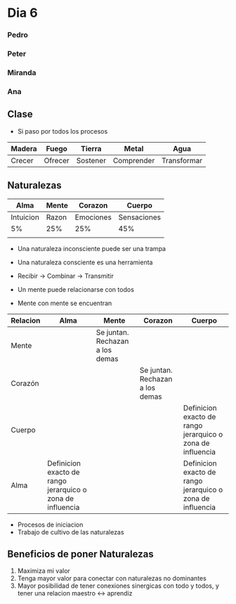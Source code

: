 # Dia 6

### Pedro

### Peter

### Miranda

### Ana

## Clase

- Si paso por todos los procesos

| Madera | Fuego   | Tierra   | Metal      | Agua        |
| ------ | ------- | -------- | ---------- | ----------- |
| Crecer | Ofrecer | Sostener | Comprender | Transformar |

## Naturalezas

| Alma      | Mente | Corazon   | Cuerpo      |
| --------- | ----- | --------- | ----------- |
| Intuicion | Razon | Emociones | Sensaciones |
| 5%        | 25%   | 25%       | 45%         |
|           |       |           |             |

- Una naturaleza inconsciente puede ser una trampa
- Una naturaleza consciente es una herramienta
- Recibir -> Combinar -> Transmitir

- Un mente puede relacionarse con todos
- Mente con mente se encuentran

| Relacion | Alma                                                       | Mente                           | Corazon                         | Cuerpo                                                     |
| -------- | ---------------------------------------------------------- | ------------------------------- | ------------------------------- | ---------------------------------------------------------- |
| Mente    |                                                            | Se juntan. Rechazan a los demas |                                 |                                                            |
| Corazón  |                                                            |                                 | Se juntan. Rechazan a los demas |                                                            |
| Cuerpo   |                                                            |                                 |                                 | Definicion exacto de rango jerarquico o zona de influencia |
| Alma     | Definicion exacto de rango jerarquico o zona de influencia |                                 |                                 | Definicion exacto de rango jerarquico o zona de influencia |

- Procesos de iniciacion
- Trabajo de cultivo de las naturalezas

## Beneficios de poner Naturalezas

1. Maximiza mi valor
2. Tenga mayor valor para conectar con naturalezas no dominantes
3. Mayor posibilidad de tener conexiones sinergicas con todo y todos, y tener una relacion maestro <-> aprendiz
